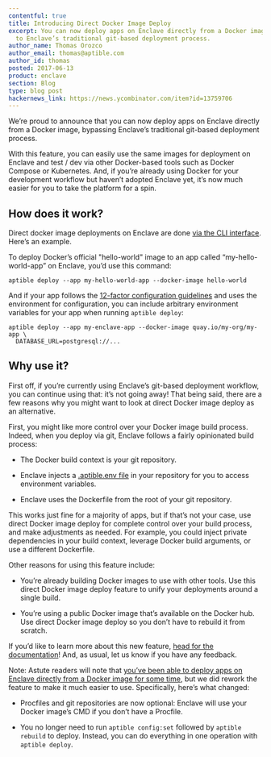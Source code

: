 ```yaml
---
contentful: true
title: Introducing Direct Docker Image Deploy
excerpt: You can now deploy apps on Enclave directly from a Docker image in addition
  to Enclave’s traditional git-based deployment process.
author_name: Thomas Orozco
author_email: thomas@aptible.com
author_id: thomas
posted: 2017-06-13
product: enclave
section: Blog
type: blog post
hackernews_link: https://news.ycombinator.com/item?id=13759706
---
```


We’re proud to announce that you can now deploy apps on Enclave directly from a Docker image, bypassing Enclave’s traditional git-based deployment process.

With this feature, you can easily use the same images for deployment on Enclave and test / dev via other Docker-based tools such as Docker Compose or Kubernetes. And, if you’re already using Docker for your development workflow but haven’t adopted Enclave yet, it’s now much easier for you to take the platform for a spin.

## How does it work?

Direct docker image deployments on Enclave are done [via the CLI interface][0]. Here’s an example.

To deploy Docker’s official "hello-world" image to an app called “my-hello-world-app” on Enclave, you’d use this command:

    aptible deploy --app my-hello-world-app --docker-image hello-world

And if your app follows the <a href="https://12factor.net/config" target="_blank">
12-factor configuration guidelines</a> and uses the environment for configuration, you can include arbitrary environment variables for your app when running `aptible deploy`:

`aptible deploy --app my-enclave-app --docker-image quay.io/my-org/my-app \`
<br>
`  DATABASE_URL=postgresql://...`

## Why use it?

First off, if you’re currently using Enclave’s git-based deployment workflow, you can continue using that: it’s not going away! That being said, there are a few reasons why you might want to look at direct Docker image deploy as an alternative.

First, you might like more control over your Docker image build process. Indeed, when you deploy via git, Enclave follows a fairly opinionated build process:

  * The Docker build context is your git repository.

  * Enclave injects a [.aptible.env file][2] in your repository for you to access environment variables.

  * Enclave uses the Dockerfile from the root of your git repository.

This works just fine for a majority of apps, but if that’s not your case, use direct Docker image deploy for complete control over your build process, and make adjustments as needed. For example, you could inject private dependencies in your build context, leverage Docker build arguments, or use a different Dockerfile.

Other reasons for using this feature include:

  * You’re already building Docker images to use with other tools. Use this direct Docker image deploy feature to unify your deployments around a single build.

  * You’re using a public Docker image that’s available on the Docker hub. Use direct Docker image deploy so you don’t have to rebuild it from scratch.

If you’d like to learn more about this new feature, [head for the documentation][3]! And, as usual, let us know if you have any feedback.

Note: Astute readers will note that [you’ve been able to deploy apps on Enclave directly from a Docker image for some time][4], but we did rework the feature to make it much easier to use. Specifically, here’s what changed:

  * Procfiles and git repositories are now optional: Enclave will use your Docker image’s CMD if you don’t have a Procfile.

  * You no longer need to run `aptible config:set` followed by `aptible rebuild` to deploy. Instead, you can do everything in one operation with `aptible deploy`.

  [0]: https://www.aptible.com/support/toolbelt/
  [2]: https://www.aptible.com/support/topics/enclave/how-to-access-environment-variables-inside-dockerfile/
  [3]: https://www.aptible.com/support/topics/enclave/direct-docker-image-deploy/
  [4]: https://www.aptible.com/blog/deploy-private-images/
